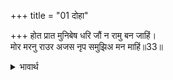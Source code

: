 +++
title = "01 दोहा"

+++
होत प्रात मुनिबेष धरि जौं न रामु बन जाहिं।  
मोर मरनु राउर अजस नृप समुझिअ मन माहिं॥33॥  

<details><summary>भावार्थ</summary>

(सबेरा होते ही मुनि का वेष धारण कर यदि राम वन को नहीं जाते, तो हे राजन्‌! मन में (निश्चय) समझ लीजिए कि मेरा मरना होगा और आपका अपयश!॥33॥  
</details>



